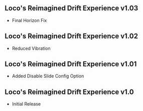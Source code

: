 ## Loco's Reimagined Drift Experience v1.03
- Final Horizon Fix

## Loco's Reimagined Drift Experience v1.02
- Reduced Vibration

## Loco's Reimagined Drift Experience v1.01
- Added Disable Slide Config Option

## Loco's Reimagined Drift Experience v1.0
- Initial Release
